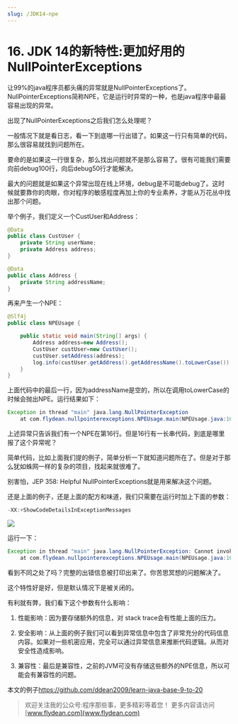 ```yaml
---
slug: /JDK14-npe
---
```


# 16. JDK 14的新特性:更加好用的NullPointerExceptions

让99%的java程序员都头痛的异常就是NullPointerExceptions了。NullPointerExceptions简称NPE，它是运行时异常的一种，也是java程序中最最容易出现的异常。

出现了NullPointerExceptions之后我们怎么处理呢？

一般情况下就是看日志，看一下到底哪一行出错了。如果这一行只有简单的代码，那么很容易就找到问题所在。

要命的是如果这一行很复杂，那么找出问题就不是那么容易了。很有可能我们需要向前debug100行，向后debug50行才能解决。

最大的问题就是如果这个异常出现在线上环境，debug是不可能debug了。这时候就要靠你的肉眼，你对程序的敏感程度再加上你的专业素养，才能从万花丛中找出那个问题。

举个例子，我们定义一个CustUser和Address：

~~~java
@Data
public class CustUser {
    private String userName;
    private Address address;
}
~~~

~~~java
@Data
public class Address {
    private String addressName;
}
~~~

再来产生一个NPE：

~~~java
@Slf4j
public class NPEUsage {

    public static void main(String[] args) {
        Address address=new Address();
        CustUser custUser=new CustUser();
        custUser.setAddress(address);
        log.info(custUser.getAddress().getAddressName().toLowerCase());
    }
}
~~~

上面代码中的最后一行，因为addressName是空的，所以在调用toLowerCase的时候会抛出NPE。运行结果如下：

~~~java
Exception in thread "main" java.lang.NullPointerException
	at com.flydean.nullpointerexceptions.NPEUsage.main(NPEUsage.java:16)
~~~

上述异常只告诉我们有一个NPE在第16行。但是16行有一长串代码，到底是哪里报了这个异常呢？

简单代码，比如上面我们提的例子，简单分析一下就知道问题所在了。但是对于那么犹如蛛网一样的复杂的项目，找起来就很难了。

别害怕，JEP 358: Helpful NullPointerExceptions就是用来解决这个问题。

还是上面的例子，还是上面的配方和味道，我们只需要在运行时加上下面的参数：

~~~java
-XX:+ShowCodeDetailsInExceptionMessages
~~~

![](https://img-blog.csdnimg.cn/20200427101823465.png)

运行一下：

~~~java
Exception in thread "main" java.lang.NullPointerException: Cannot invoke "String.toLowerCase()" because the return value of "com.flydean.nullpointerexceptions.Address.getAddressName()" is null
	at com.flydean.nullpointerexceptions.NPEUsage.main(NPEUsage.java:16)
~~~

看到不同之处了吗？完整的出错信息被打印出来了。你苦思冥想的问题解决了。

这个特性好是好，但是默认情况下是被关闭的。

有利就有弊，我们看下这个参数有什么影响：

1. 性能影响：因为要存储额外的信息，对 stack trace会有性能上面的压力。
   
2. 安全影响：从上面的例子我们可以看到异常信息中包含了非常充分的代码信息内容。如果对一些机密应用，完全可以通过异常信息来推断代码逻辑。从而对安全性造成影响。

3. 兼容性：最后是兼容性，之前的JVM可没有存储这些额外的NPE信息，所以可能会有兼容性的问题。

本文的例子[https://github.com/ddean2009/learn-java-base-9-to-20
](https://github.com/ddean2009/learn-java-base-9-to-20)

> 欢迎关注我的公众号:程序那些事，更多精彩等着您！
> 更多内容请访问 [www.flydean.com](www.flydean.com)



